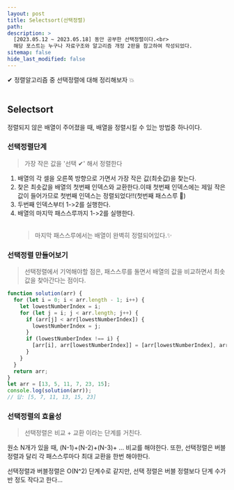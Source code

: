 ```yaml
---
layout: post
title: Selectsort(선택정렬)
path:
description: >
  [2023.05.12 ~ 2023.05.18] 동안 공부한 선택정렬이다.<br>
  해당 포스트는 누구나 자료구조와 알고리즘 개정 2판을 참고하여 작성되었다.
sitemap: false
hide_last_modified: false
---
```


✔ 정렬알고리즘 중 선택정렬에 대해 정리해보자 💥
<br>
<br>

## Selectsort

정렬되지 않은 배열이 주어졌을 때, 배열을 정렬시킬 수 있는 방법중 하나이다.

### 선택정렬단계

> 가장 작은 값을 '선택 ✔' 해서 정렬한다

1. 배열의 각 셀을 오른쪽 방향으로 가면서 가장 작은 값(최솟값)을 찾는다.
2. 찾은 최솟값을 배열의 첫번째 인덱스와 교환한다.이때 첫번째 인덱스에는 제일 작은 값이 들어가므로 첫번째 인덱스는 정렬되었다‼(첫번째 패스스루 🏈)
3. 두번째 인덱스부터 1->2를 실행한다.
4. 배열의 마지막 패스스루까지 1->2를 실행한다.
   <br/>
   <br/>
   > 마지막 패스스루에서는 배열이 완벽히 정렬되어있다.✨
   > <br/>

### 선택정렬 만들어보기

> 선택정렬에서 기억해야할 점은, 패스스루를 돌면서 배열의 값을 비교하면서 최솟값을 찾아간다는 점이다.

```js
function solution(arr) {
  for (let i = 0; i < arr.length - 1; i++) {
    let lowestNumberIndex = i;
    for (let j = i; j < arr.length; j++) {
      if (arr[j] < arr[lowestNumberIndex]) {
        lowestNumberIndex = j;
      }
      if (lowestNumberIndex !== i) {
        [arr[i], arr[lowestNumberIndex]] = [arr[lowestNumberIndex], arr[i]];
      }
    }
  }
  return arr;
}
let arr = [13, 5, 11, 7, 23, 15];
console.log(solution(arr));
// 답: [5, 7, 11, 13, 15, 23]
```

### 선택정렬의 효율성

> 선택정렬은 비교 + 교환 이라는 단계를 거친다.

원소 N개가 있을 때, (N-1)+(N-2)+(N-3)+ ... 비교를 해야한다.
또한, 선택정렬은 버블 정렬과 달리 각 패스스루마다 최대 교환을 한번 해야한다.

선택정렬과 버블정렬은 O(N^2) 단계수로 같지만, 선택 정렬은 버블 정렬보다 단계 수가 반 정도 작다고 한다...
